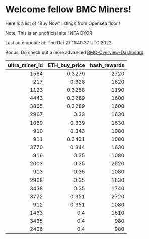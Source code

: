 # Welcome fellow BMC Miners!
Here is a list of "Buy Now" listings from Opensea floor !

Note: This is an unofficial site ! NFA DYOR

Last auto update at: Thu Oct 27 11:40:37 UTC 2022

Bonus: Do check out a more advanced [BMC-Overview-Dashboard](https://dune.com/defifunk/BMC-Overview-Dashboard)


|   ultra_miner_id |   ETH_buy_price |   hash_rewards |
|-----------------:|----------------:|---------------:|
|             1564 |          0.3279 |           2720 |
|              217 |          0.328  |           1620 |
|             1123 |          0.3288 |           1190 |
|             4443 |          0.3289 |           1600 |
|             3865 |          0.3289 |           1600 |
|             2967 |          0.33   |           1630 |
|             1069 |          0.339  |           1630 |
|              910 |          0.343  |           1080 |
|              911 |          0.3431 |           1080 |
|             3770 |          0.344  |           1630 |
|              916 |          0.35   |           1080 |
|             2003 |          0.35   |           2520 |
|              913 |          0.35   |           1080 |
|             2968 |          0.35   |           1630 |
|             3438 |          0.35   |           1740 |
|             3772 |          0.351  |           2720 |
|              912 |          0.351  |           1080 |
|             1433 |          0.4    |           1610 |
|             3435 |          0.4    |            980 |
|             2406 |          0.4    |            980 |